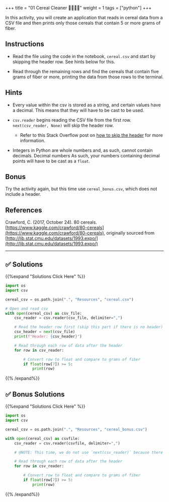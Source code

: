 +++
title = "01 Cereal Cleaner 👩‍🎓👨‍🎓"
weight = 1
tags = ["python"] 
+++

In this activity, you will create an application that reads in cereal data from a CSV file and then prints only those cereals that contain 5 or more grams of fiber.

## Instructions

* Read the file using the code in the notebook, `cereal.csv` and start by skipping the header row. See hints below for this.

* Read through the remaining rows and find the cereals that contain five grams of fiber or more, printing the data from those rows to the terminal.

## Hints

* Every value within the csv is stored as a string, and certain values have a decimal. This means that they will have to be cast to be used.

* `csv.reader` begins reading the CSV file from the first row. `next(csv_reader, None)` will skip the header row.

  * Refer to this Stack Overflow post on [how to skip the header](https://stackoverflow.com/a/14257599) for more information.

* Integers in Python are whole numbers and, as such, cannot contain decimals. Decimal numbers As such, your numbers containing decimal points will have to be cast as a `float`.

## Bonus

Try the activity again, but this time use `cereal_bonus.csv`, which does not include a header.

## References

Crawford, C. (2017, October 24). 80 cereals. [https://www.kaggle.com/crawford/80-cereals](https://www.kaggle.com/crawford/80-cereals), originally sourced from [http://lib.stat.cmu.edu/datasets/1993.expo/](http://lib.stat.cmu.edu/datasets/1993.expo/)

---

## ✅ Solutions
{{%expand "Solutions Click Here" %}}

```python
import os
import csv

cereal_csv = os.path.join(".", "Resources", "cereal.csv")

# Open and read csv
with open(cereal_csv) as csv_file:
    csv_reader = csv.reader(csv_file, delimiter=",")

    # Read the header row first (skip this part if there is no header)
    csv_header = next(csv_file)
    print(f"Header: {csv_header}")

    # Read through each row of data after the header
    for row in csv_reader:

        # Convert row to float and compare to grams of fiber
        if float(row[7]) >= 5:
            print(row)          
```


{{% /expand%}}


## ✅ Bonus Solutions
{{%expand "Solutions Click Here" %}}

```python
import os
import csv

cereal_csv = os.path.join(".", "Resources", "cereal_bonus.csv")

with open(cereal_csv) as csvfile:
    csv_reader = csv.reader(csvfile, delimiter=",")

    # @NOTE: This time, we do not use `next(csv_reader)` because there is no header for this file

    # Read through each row of data after the header
    for row in csv_reader:

        # Convert row to float and compare to grams of fiber
        if float(row[7]) >= 5:
            print(row)
```

{{% /expand%}}